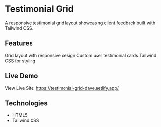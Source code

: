 # Testimonial Grid
A responsive testimonial grid layout showcasing client feedback built with Tailwind CSS.

## Features
Grid layout with responsive design
Custom user testimonial cards
Tailwind CSS for styling

## Live Demo
View Live Site: https://testimonial-grid-dave.netlify.app/

## Technologies
- HTML5
- Tailwind CSS
